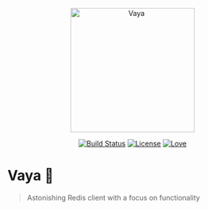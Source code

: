 <p align="center">
  <img width="250" src="https://user-images.githubusercontent.com/9076513/113560367-90053880-960b-11eb-8985-d7fe368ad0b3.png" alt="Vaya">
</p>

<p align="center">
  <a href="https://circleci.com/gh/vaya-app/vaya/tree/master"><img src="https://img.shields.io/circleci/build/gh/vaya-app/vaya/master?token=3ed3d6fb73b59dad05de8cf752b7efc05bd7e01f&color=success" alt="Build Status"></a>
  <a href="https://github.com/vaya-app/vaya/blob/master/LICENSE"><img src="https://img.shields.io/github/license/vaya-app/vaya?color=success" alt="License"></a>
  <a href="https://github.com/vaya-app/vaya"><img src="https://img.shields.io/badge/made%20with-love-success.svg" alt="Love"></a>
</p>

# Vaya 👀

> Astonishing Redis client with a focus on functionality
